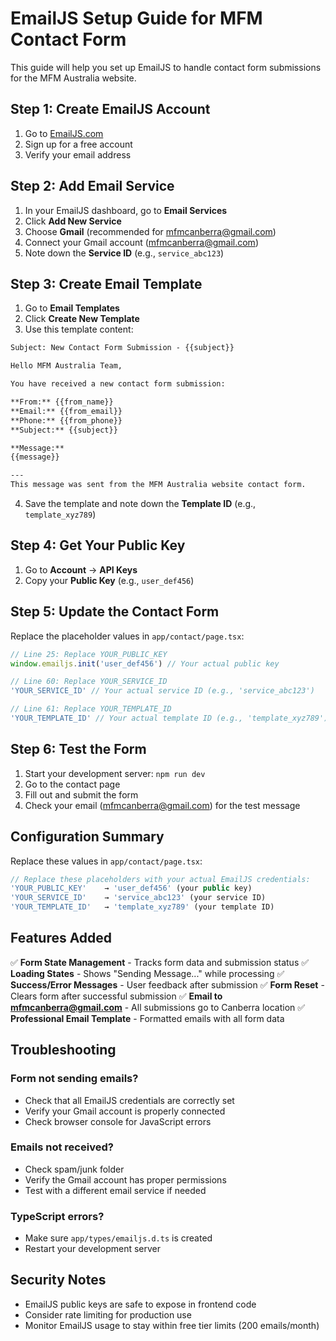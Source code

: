 # EmailJS Setup Guide for MFM Contact Form

This guide will help you set up EmailJS to handle contact form submissions for the MFM Australia website.

## Step 1: Create EmailJS Account

1. Go to [EmailJS.com](https://www.emailjs.com/)
2. Sign up for a free account
3. Verify your email address

## Step 2: Add Email Service

1. In your EmailJS dashboard, go to **Email Services**
2. Click **Add New Service**
3. Choose **Gmail** (recommended for mfmcanberra@gmail.com)
4. Connect your Gmail account (mfmcanberra@gmail.com)
5. Note down the **Service ID** (e.g., `service_abc123`)

## Step 3: Create Email Template

1. Go to **Email Templates**
2. Click **Create New Template**
3. Use this template content:

```html
Subject: New Contact Form Submission - {{subject}}

Hello MFM Australia Team,

You have received a new contact form submission:

**From:** {{from_name}}
**Email:** {{from_email}}
**Phone:** {{from_phone}}
**Subject:** {{subject}}

**Message:**
{{message}}

---
This message was sent from the MFM Australia website contact form.
```

4. Save the template and note down the **Template ID** (e.g., `template_xyz789`)

## Step 4: Get Your Public Key

1. Go to **Account** → **API Keys**
2. Copy your **Public Key** (e.g., `user_def456`)

## Step 5: Update the Contact Form

Replace the placeholder values in `app/contact/page.tsx`:

```typescript
// Line 25: Replace YOUR_PUBLIC_KEY
window.emailjs.init('user_def456') // Your actual public key

// Line 60: Replace YOUR_SERVICE_ID
'YOUR_SERVICE_ID' // Your actual service ID (e.g., 'service_abc123')

// Line 61: Replace YOUR_TEMPLATE_ID  
'YOUR_TEMPLATE_ID' // Your actual template ID (e.g., 'template_xyz789')
```

## Step 6: Test the Form

1. Start your development server: `npm run dev`
2. Go to the contact page
3. Fill out and submit the form
4. Check your email (mfmcanberra@gmail.com) for the test message

## Configuration Summary

Replace these values in `app/contact/page.tsx`:

```typescript
// Replace these placeholders with your actual EmailJS credentials:
'YOUR_PUBLIC_KEY'    → 'user_def456' (your public key)
'YOUR_SERVICE_ID'    → 'service_abc123' (your service ID)
'YOUR_TEMPLATE_ID'   → 'template_xyz789' (your template ID)
```

## Features Added

✅ **Form State Management** - Tracks form data and submission status
✅ **Loading States** - Shows "Sending Message..." while processing
✅ **Success/Error Messages** - User feedback after submission
✅ **Form Reset** - Clears form after successful submission
✅ **Email to mfmcanberra@gmail.com** - All submissions go to Canberra location
✅ **Professional Email Template** - Formatted emails with all form data

## Troubleshooting

### Form not sending emails?
- Check that all EmailJS credentials are correctly set
- Verify your Gmail account is properly connected
- Check browser console for JavaScript errors

### Emails not received?
- Check spam/junk folder
- Verify the Gmail account has proper permissions
- Test with a different email service if needed

### TypeScript errors?
- Make sure `app/types/emailjs.d.ts` is created
- Restart your development server

## Security Notes

- EmailJS public keys are safe to expose in frontend code
- Consider rate limiting for production use
- Monitor EmailJS usage to stay within free tier limits (200 emails/month) 